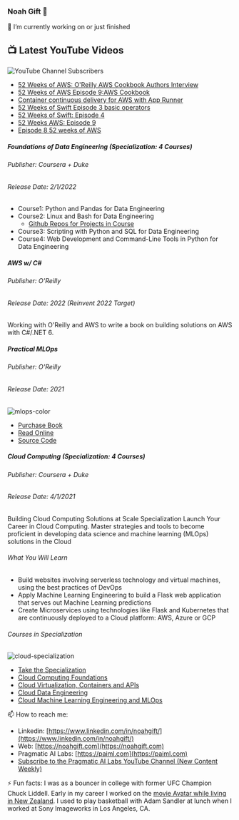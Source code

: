 ### Noah Gift 👋

🔭 I’m currently working on or just finished

## 📺 Latest YouTube Videos

![YouTube Channel Subscribers](https://img.shields.io/youtube/channel/subscribers/UCNDfiL0D1LUeKWAkRE1xO5Q?label=YouTube%20Subscribers&style=social)

<!-- YOUTUBE-VIDEOS-LIST:START -->
- [52 Weeks of AWS:  O'Reilly AWS Cookbook Authors Interview](https://www.youtube.com/watch?v=2LVEWPR5xPE)
- [52 Weeks of AWS Episode 9:AWS Cookbook](https://www.youtube.com/watch?v=TmgA8AjemnQ)
- [Container continuous delivery for AWS with App Runner](https://www.youtube.com/watch?v=revn4n2v8-U)
- [52 Weeks of Swift Episode 3 basic operators](https://www.youtube.com/watch?v=WK-GKCGBF1E)
- [52 Weeks of Swift:  Episode 4](https://www.youtube.com/watch?v=H68YA0_4HT4)
- [52 Weeks AWS:  Episode 9](https://www.youtube.com/watch?v=JfFH_u4YD9c)
- [Episode 8 52 weeks of AWS](https://www.youtube.com/watch?v=Yq1_vAZphF4)
<!-- YOUTUBE-VIDEOS-LIST:END -->



##### Foundations of Data Engineering (Specialization:  4 Courses)
###### Publisher:  Coursera + Duke
###### Release Date:  2/1/2022

* Course1: Python and Pandas for Data Engineering
* Course2: Linux and Bash for Data Engineering
    * [Github Repos for Projects in Course](https://github.com/noahgift/cloud-data-analysis-at-scale#github-repos-for-projects-in-course)   
* Course3: Scripting with Python and SQL for Data Engineering
* Course4: Web Development and Command-Line Tools in Python for Data Engineering

##### AWS w/ C#
###### Publisher:  O'Reilly

###### Release Date:  2022 (Reinvent 2022 Target)

Working with O'Reilly and AWS to write a book on building solutions on AWS with C#/.NET 6.

##### Practical MLOps
###### Publisher:  O'Reilly

###### Release Date:  2021

![mlops-color](https://user-images.githubusercontent.com/58792/121539559-c6787e80-c9d3-11eb-9f48-5d25924fad25.png)
* [Purchase Book](https://www.amazon.com/Practical-MLOps-Operationalizing-Machine-Learning/dp/1098103017/)
* [Read Online](https://learning.oreilly.com/library/view/practical-mlops/9781098103002/)
* [Source Code](https://github.com/paiml/practical-mlops-book)

##### Cloud Computing (Specialization:  4 Courses)
###### Publisher:  Coursera + Duke
###### Release Date:  4/1/2021

Building Cloud Computing Solutions at Scale Specialization
Launch Your Career in Cloud Computing. Master strategies and tools to become proficient in developing data science and machine learning (MLOps) solutions in the Cloud

###### What You Will Learn

* Build websites involving serverless technology and virtual machines, using the best practices of DevOps
* Apply Machine Learning Engineering to build a Flask web application that serves out Machine Learning predictions
* Create Microservices using technologies like Flask and Kubernetes that are continuously deployed to a Cloud platform: AWS, Azure or GCP

###### Courses in Specialization

![cloud-specialization](https://user-images.githubusercontent.com/58792/121041040-650ca180-c780-11eb-956e-8d1ecb134641.png)

* [Take the Specialization](https://www.coursera.org/learn/cloud-computing-foundations-duke?specialization=building-cloud-computing-solutions-at-scale)
* [Cloud Computing Foundations](https://www.coursera.org/learn/cloud-computing-foundations-duke?specialization=building-cloud-computing-solutions-at-scale)
* [Cloud Virtualization, Containers and APIs](https://www.coursera.org/learn/cloud-virtualization-containers-api-duke?specialization=building-cloud-computing-solutions-at-scale)
* [Cloud Data Engineering](https://www.coursera.org/learn/cloud-data-engineering-duke?specialization=building-cloud-computing-solutions-at-scale)
* [Cloud Machine Learning Engineering and MLOps](https://www.coursera.org/learn/cloud-machine-learning-engineering-mlops-duke?specialization=building-cloud-computing-solutions-at-scale)


📫 How to reach me:
* Linkedin:  [https://www.linkedin.com/in/noahgift/](https://www.linkedin.com/in/noahgift/)
* Web:  [https://noahgift.com](https://noahgift.com)
* Pragmatic AI Labs: [https://paiml.com](https://paiml.com)
* [Subscribe to the Pragmatic AI Labs YouTube Channel (New Content Weekly)](https://www.youtube.com/channel/UCNDfiL0D1LUeKWAkRE1xO5Q)  

⚡ Fun facts: I was as a bouncer in college with former UFC Champion Chuck Liddell.  Early in my career I worked on the [movie Avatar while living in New Zealand](https://www.imdb.com/name/nm2104112/?ref_=fn_al_nm_1).  I used to play basketball with Adam Sandler at lunch when I worked at Sony Imageworks in Los Angeles, CA.
